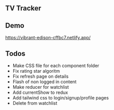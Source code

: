 ## TV Tracker

## Demo
https://vibrant-edison-cffbc7.netlify.app/

## Todos
* Make CSS file for each component folder
* Fix rating star algoritm
* Fix refresh page on details
* Flash of non logged in content
* Make reducer for watchlist
* Add currentShow to redux
* Add tailwind css to login/signup/profile pages
* Delete from watchlist